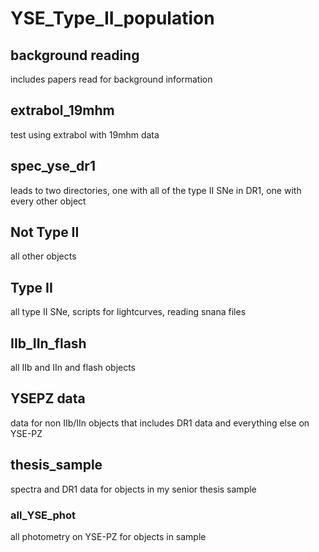 # YSE_Type_II_population
## background reading
includes papers read for background information 
## extrabol_19mhm 
test using extrabol with 19mhm data 
## spec_yse_dr1 
leads to two directories, one with all of the type II SNe in DR1, one with every other object 
## Not Type II 
all other objects 
## Type II 
all type II SNe, scripts for lightcurves, reading snana files
## IIb_IIn_flash 
all IIb and IIn and flash objects 
## YSEPZ data 
data for non IIb/IIn objects that includes DR1 data and everything else on YSE-PZ
## thesis_sample 
spectra and DR1 data for objects in my senior thesis sample 
### all_YSE_phot 
all photometry on YSE-PZ for objects in sample 